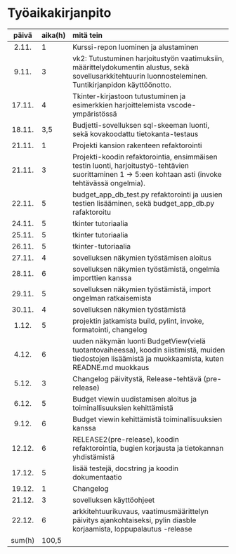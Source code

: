 # Työaikakirjanpito

| päivä  |aika(h)| mitä tein  |
| :----: |:-----| :-----|
| 2.11.  |  1   | Kurssi-repon luominen ja alustaminen |
| 9.11.  |  3   | vk2: Tutustuminen harjoitustyön vaatimuksiin, määrittelydokumentin alustus, sekä sovellusarkkitehtuurin luonnosteleminen. Tuntikirjanpidon käyttöönotto. |
| 17.11. |  4   | Tkinter-kirjastoon tutustuminen ja esimerkkien harjoittelemista vscode-ympäristössä |
| 18.11. | 3,5  | Budjetti-sovelluksen sql-skeeman luonti, sekä kovakoodattu tietokanta-testaus |
| 21.11. |  1   | Projekti kansion rakenteen refaktorointi |
| 21.11. |  3   | Projekti-koodin refaktorointia, ensimmäisen testin luonti, harjoitustyö-tehtävien suorittaminen 1 -> 5:een kohtaan asti (invoke tehtävässä ongelmia). |
| 22.11. |  5   | budget_app_db_test.py refaktorointi ja uusien testien lisääminen, sekä budget_app_db.py rafaktoroitu |
| 24.11. |  5   | tkinter tutoriaalia |
| 25.11. |  5   | tkinter tutoriaalia |
| 26.11. |  5   | tkinter-tutoriaalia |
| 27.11. |  4   | sovelluksen näkymien työstämisen aloitus |
| 28.11. |  6   | sovelluksen näkymien työstämistä, ongelmia importtien kanssa|
| 29.11. |  5   | sovelluksen näkymien työstämistä, import ongelman ratkaisemista |
| 30.11. |  4   | sovelluksen näkymien työstämistä |
| 1.12.  |  5   | projektin jatkamista build, pylint, invoke, formatointi, changelog |
| 4.12.  |  6   | uuden näkymän luonti BudgetView(vielä tuotantovaiheessa), koodin siistimistä, muiden tiedostojen lisäämistä ja muokkaamista, kuten READNE.md muokkaus   |
| 5.12.  |  3   | Changelog päivitystä, Release-tehtävä (pre-release)|
| 6.12.  |  5   | Budget viewin uudistamisen aloitus ja toiminallisuuksien kehittämistä|
| 9.12.  |  6   | Budget viewin kehittämistä toiminallisuuksien kanssa|
| 12.12.  |  6   | RELEASE2(pre-release), koodin refaktorointia, bugien korjausta ja tietokannan yhdistämistä|
| 17.12.  |  5   | lisää testejä, docstring ja koodin dokumentaatio|
| 19.12.  |  1   | Changelog |
| 21.12.  |  3   | sovelluksen käyttöohjeet|
| 22.12.  |  6   | arkkitehtuurikuvaus, vaatimusmäärittelyn päivitys ajankohtaiseksi, pylin diasble korjaamista, loppupalautus -release|
| sum(h) |  100,5  |  








